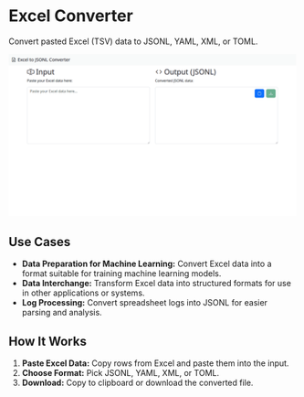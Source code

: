 # Excel Converter

Convert pasted Excel (TSV) data to JSONL, YAML, XML, or TOML.

![Screenshot](screenshot.webp)

## Use Cases

- **Data Preparation for Machine Learning:** Convert Excel data into a format suitable for training machine learning models.
- **Data Interchange:** Transform Excel data into structured formats for use in other applications or systems.
- **Log Processing:** Convert spreadsheet logs into JSONL for easier parsing and analysis.

## How It Works

1.  **Paste Excel Data:** Copy rows from Excel and paste them into the input.
2.  **Choose Format:** Pick JSONL, YAML, XML, or TOML.
3.  **Download:** Copy to clipboard or download the converted file.
